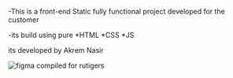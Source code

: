 -This is a front-end Static fully functional project developed for the customer 

-its build using pure 
       *HTML
       *CSS
       *JS
       
its developed by Akrem Nasir

![figma compiled for rutigers](https://github.com/user-attachments/assets/866fb295-074c-4589-9fb7-852904320633)


